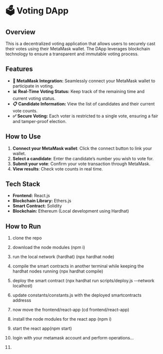 # 🗳️ Voting DApp

## Overview
This is a decentralized voting application that allows users to securely cast their votes using their MetaMask wallet. The DApp leverages blockchain technology to ensure a transparent and immutable voting process.

## Features
- **🔗 MetaMask Integration:** Seamlessly connect your MetaMask wallet to participate in voting.
- **📊 Real-Time Voting Status:** Keep track of the remaining time and current voting status.
- **📋 Candidate Information:** View the list of candidates and their current vote counts.
- **✅ Secure Voting:** Each voter is restricted to a single vote, ensuring a fair and tamper-proof election.

## How to Use
1. **Connect your MetaMask wallet**: Click the connect button to link your wallet.
2. **Select a candidate**: Enter the candidate’s number you wish to vote for.
3. **Submit your vote**: Confirm your vote transaction through MetaMask.
4. **View results**: Check vote counts in real time.

## Tech Stack
- **Frontend:** React.js
- **Blockchain Library:** Ethers.js
- **Smart Contract:** Solidity
- **Blockchain:** Ethereum (Local development using Hardhat)

## How to Run 
1. clone the repo
2. download the node modules (npm i)
3. run the local network (hardhat) (npx hardhat node)
4. compile the smart contracts in another terminal while keeping the hardhat nodes running (npx hardhat compile)
5. deploy the smart contract (npx hardhat run scripts/deploy.js --network localhost)
6. update constants/constants.js with the deployed smartcontracts addresss
7. now move the frontend/react-app (cd frontend/react-app)
8. install the node modules for the react app (npm i)
9. start the react app(npm start)
10. login with your metamask account and perform operations...


11. 
